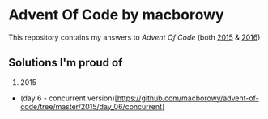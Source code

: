# Advent Of Code by macborowy

This repository contains my answers to *Advent Of Code* (both [2015](http://adventofcode.com/2015) & [2016](http://adventofcode.com/2016))

## Solutions I'm proud of

1. 2015
  - (day 6 - concurrent version)[https://github.com/macborowy/advent-of-code/tree/master/2015/day_06/concurrent]
